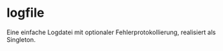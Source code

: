 logfile
=======

Eine einfache Logdatei mit optionaler Fehlerprotokollierung, realisiert als Singleton. 
